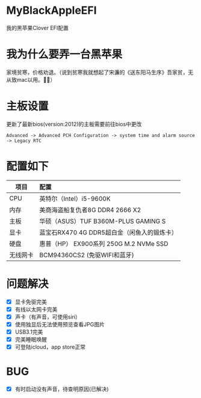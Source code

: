 # MyBlackAppleEFI
我的黑苹果Clover EFI配置

# 我为什么要弄一台黑苹果
家境贫寒，价格劝退。（说到贫寒我就想起了宋濂的《送东阳马生序》吾家贫，无从致mac以用。🌹🐔）

# 主板设置
更新了最新bios(version:2012)的主板需要前往bios中更改
```
Advanced -> Advanced PCH Configuration -> system time and alarm source -> Legacy RTC
```

# 配置如下

| 项目        | 配置   |
| --------   | :-----  |
| CPU     | 英特尔（Intel）i5-9600K | 
|内存|美商海盗船复仇者8G DDR4 2666 X2|
| 主板        |   华硕（ASUS）TUF B360M-PLUS GAMING S   | 
| 显卡        |    蓝宝石RX470 4G DDR5超白金（闲鱼入的锻炼卡）    | 
| 硬盘        |    惠普（HP） EX900系列 250G M.2 NVMe SSD    | 
|无线网卡|BCM94360CS2 (免驱WIFI和蓝牙)|

# 问题解决

- [x] 显卡免驱完美
- [x] 有线以太网卡完美
- [x] 声卡（有声音，可使用siri）
- [x] 使用独显后无法使用预览查看JPG图片
- [x] USB3.1完美
- [x] 完美睡眠唤醒
- [x] 可登陆icloud，app store正常

# BUG
- [x] 有时启动没有声音，待查明原因(已解决)
